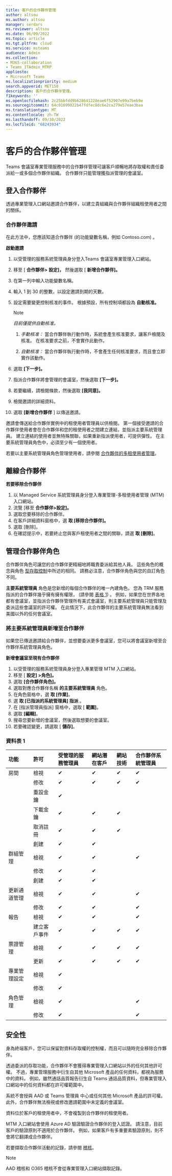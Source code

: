 ```yaml
---
title: 客戶的合作夥伴管理
author: altsou
ms.author: altsou
manager: serdars
ms.reviewer: altsou
ms.date: 06/09/2022
ms.topic: article
ms.tgt.pltfrm: cloud
ms.service: msteams
audience: Admin
ms.collection:
- M365-collaboration
- Teams_ITAdmin_MTRP
appliesto:
- Microsoft Teams
ms.localizationpriority: medium
search.appverid: MET150
description: 客戶的合作夥伴管理。
f1keywords: ''
ms.openlocfilehash: 2c25bbfdd9b628641228eae6f52907e99a7beb9e
ms.sourcegitcommit: 64c01699022b47fdfec8dc6e2ca279e57eae3baa
ms.translationtype: MT
ms.contentlocale: zh-TW
ms.lasthandoff: 09/30/2022
ms.locfileid: "68243934"
---
```

# <a name="partner-management-for-customers"></a>客戶的合作夥伴管理

Teams 會議室專業管理服務中的合作夥伴管理可讓客戶順暢地將存取權和責任委派給一或多個合作夥伴組織。 合作夥伴只能管理獲指派管理的會議室。

## <a name="on-boarding-partners"></a>登入合作夥伴
   透過專業管理入口網站邀請合作夥伴，以建立貴組織與合作夥伴組織租使用者之間的關係。

### <a name="invitation-to-partner"></a>合作夥伴邀請

   在此方法中，您應該知道合作夥伴 (的功能變數名稱，例如 Contoso.com) 。

**啟動邀請** 

1. 以受管理的服務系統管理員身分登入Teams 會議室專業管理入口網站。
1. 移至 [ **合作夥伴>** **設定]，** 然後選取 [ **新增合作夥伴]。**
1. 在第一列中輸入功能變數名稱。
1. 輸入 1 到 30 的整數，以設定邀請到期的天數。
1. 設定需要變更控制核准的事件。 根據預設，所有控制項都設為 **自動核准。**

   > [!NOTE]
   > *目前僅提供自動核准。*
   > 
   >  1.  *手動核准：* 當合作夥伴執行動作時，系統會產生核准要求，讓客戶檢閱及核准。 在核准要求之前，不會實作此動作。
   >  
   >  1. *自動核准：* 當合作夥伴執行動作時，不會產生任何核准要求，而且會立即實作該動作。
     
1. 選取 **[下一步]。**
1. 指派合作夥伴將會管理的會議室，然後選取 **[下一步]。**
1. 若要繼續，請檢閱條款，然後選取 **[我同意]。**
1. 檢閱邀請的詳細資料。
1. 選取 **[新增合作夥伴** ] 以傳送邀請。

邀請會傳送給合作夥伴實例中的租使用者管理員以供檢閱。 第一個接受邀請的合作夥伴使用者會在合作夥伴和您的租使用者之間建立連結，並指派主要系統管理員。 建立連結的使用者並無特殊關聯，如果重新指派使用者，可提供彈性。 在主要系統管理員角色中，必須至少有一個使用者。

若要以主要系統管理員角色管理使用者，請參閱 [合作夥伴的多租使用者管理](multi-tenant-management-partner.md)。

## <a name="off-boarding-partners"></a>離線合作夥伴

**若要移除合作夥伴**

1. 以 Managed Service 系統管理員身分登入專業管理-多租使用者管理 (MTM) 入口網站。
1. 流覽 [移至 **合作夥伴>設定]。**
1. 選取您要移除的合作夥伴。
1. 在客戶詳細資料窗格中，選 **取 [移除合作夥伴]。**
1. 選取 [刪除]。 
1. 在確認提示中，若要終止您與客戶租使用者之間的關聯，請選 **取 [刪除]**。

## <a name="managing-partner-roles"></a>管理合作夥伴角色

合作夥伴角色可讓您的合作夥伴更精細地將職責委派給其他人員。 這些角色的概念與角色 [型存取控制](microsoft-teams-rooms-premium-rbac.md)中所述的相同。 請務必注意，合作夥伴角色與您的自訂角色不同。 

**主要系統管理員** 角色是您新增的每個合作夥伴的唯一內建角色。 您為 TRM 服務指派的合作夥伴幾乎擁有擁有權限， (請參閱 [表格 1](#table-1)) 。 例如，如果您在世界各地都有會議室，並指派合作夥伴管理所有美式會議室，則主要系統管理員只能管理及委派這些會議室的許可權。 在此情況下，此合作夥伴的主要系統管理員無法看到美國以外的任何會議室。 

### <a name="adding-primary-admins-to-partner"></a>將主要系統管理員新增至合作夥伴

如果您已傳送邀請給合作夥伴，並想要委派更多會議室，您可以將會議室新增至合作夥伴系統管理員角色。

**新增會議室至現有合作夥伴**

1. 以受管理的服務系統管理員身分登入專業管理 MTM 入口網站。
1. 移至 [ **設定] >角色]。**
1. 選取  **[合作夥伴角色]。** 
1. 選取對應合作夥伴名稱 **的主要系統管理員** 角色。
1. 在角色窗格中，選 **取 [作業]**。
1. 選 **取 [已指派的系統管理員] 指派** 。
1. 在 [指派管理員指派] 窗格中，選取 [ **範圍]**。
1. 選取 **[編輯]**。
1. 搜尋您要新增的會議室，然後選取想要的會議室。
1. 若要確認變更，請選取 [ **儲存]**。

### <a name="table-1"></a>資料表 1

|功能|許可|**受管理的服務管理員**|**網站潛在客戶**|**網站技術**|**合作夥伴系統管理員**|
| :- | :- | :- | :- | :- | :- |
|房間|檢視| &#10004;|&#10004;|&#10004;|&#10004;|
||修改|&#10004;|&#10004;|&#10004;|&#10004;|
||重設金鑰|&#10004;||||
||下載金鑰|&#10004;|&#10004;|&#10004;||
||取消註冊|&#10004;|&#10004;|&#10004;||
||創建 |&#10004;|&#10004;|||
|群組管理|檢視|&#10004;|&#10004;||&#10004;|
||修改|&#10004;|&#10004;|||
||創建 |&#10004;|&#10004;|||
|更新通道管理|檢視|&#10004;|&#10004;||&#10004;|
||修改|&#10004;|&#10004;||&#10004;|
|報告|檢視|&#10004;|&#10004;||&#10004;|
||建立客戶事件|&#10004;|&#10004;|&#10004;|&#10004;|
|票證管理|檢視|&#10004;|&#10004;|&#10004;|&#10004;|
||更新|&#10004;|&#10004;|&#10004;|&#10004;|
|專業管理設定|檢視|&#10004;||||
||修改|&#10004;||||
|角色管理|檢視 |&#10004;|||&#10004;|
||修改|&#10004;|||&#10004;|

## <a name="security"></a>安全性

身為終端客戶，您可以保留對資料存取權的控制權，而且可以隨時完全移除合作夥伴。 

透過委派的存取功能，合作夥伴不會獲得專業管理入口網站以外的任何其他許可權。 不過，專業管理服務中衍生自其他 Microsoft 產品的任何資料，都視為服務中的資料。 例如，雖然通話品質報告衍生自 Teams 通話品質資料，但專業管理入口網站中的任何資料都在許可權範圍中。 

系統不會授與 AAD 或 Teams 管理員 中心或任何其他 Microsoft 產品的許可權。 此外，合作夥伴無法檢視或修改邀請範圍中未定義的會議室。 

資料位於客戶的租使用者中，不會複製到合作夥伴的租使用者。 

MTM 入口網站會使用 Azure AD 驗證驗證合作夥伴的登入認證。 請注意，目前客戶的驗證原則不適用於合作夥伴。 例如，如果客戶有多重要素驗證原則，則不會將它翻譯成合作夥伴。 

若要擷取合作夥伴活動的記錄，請參閱 [稽核](multi-tenant-auditing.md)。 

> [!NOTE]
> AAD 稽核和 O365 稽核不會從專業管理入口網站擷取記錄。 
